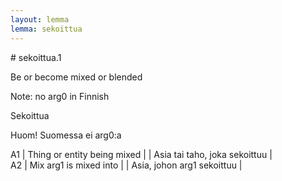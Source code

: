 ```yaml
---
layout: lemma
lemma: sekoittua
---
```


<div class="sense">
# <span class="sensename">sekoittua.1</span>

<span class="description">Be or become mixed or blended</span>

Note: no arg0 in Finnish

<span class="description">Sekoittua</span>

Huom! Suomessa ei arg0:a

A1 | Thing or entity being mixed |   | Asia tai taho, joka sekoittuu |  
A2 | Mix arg1 is mixed into |   | Asia, johon arg1 sekoittuu |  

</div>


